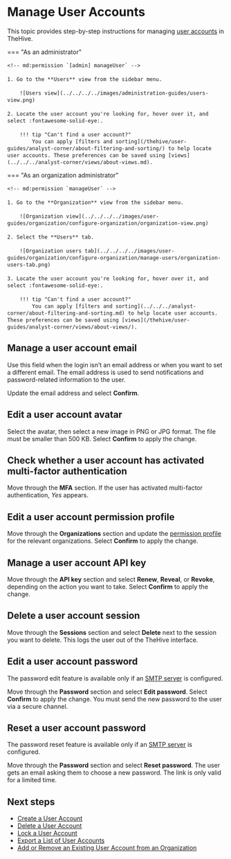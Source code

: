 # Manage User Accounts

This topic provides step-by-step instructions for managing [user accounts](about-user-accounts.md) in TheHive.

=== "As an administrator"

    <!-- md:permission `[admin] manageUser` -->

    1. Go to the **Users** view from the sidebar menu.

        ![Users view](../../../../images/administration-guides/users-view.png)

    2. Locate the user account you're looking for, hover over it, and select :fontawesome-solid-eye:.

        !!! tip "Can't find a user account?"
            You can apply [filters and sorting](/thehive/user-guides/analyst-corner/about-filtering-and-sorting/) to help locate user accounts. These preferences can be saved using [views](../../../analyst-corner/views/about-views.md).

=== "As an organization administrator"

    <!-- md:permission `manageUser` -->

    1. Go to the **Organization** view from the sidebar menu.

        ![Organization view](../../../../images/user-guides/organization/configure-organization/organization-view.png)

    2. Select the **Users** tab.

        ![Organization users tab](../../../../images/user-guides/organization/configure-organization/manage-users/organization-users-tab.png)

    3. Locate the user account you're looking for, hover over it, and select :fontawesome-solid-eye:.

        !!! tip "Can't find a user account?"
            You can apply [filters and sorting](../../../analyst-corner/about-filtering-and-sorting.md) to help locate user accounts. These preferences can be saved using [views](/thehive/user-guides/analyst-corner/views/about-views/).

## Manage a user account email

Use this field when the login isn’t an email address or when you want to set a different email. The email address is used to send notifications and password-related information to the user.

Update the email address and select **Confirm**.

## Edit a user account avatar

Select the avatar, then select a new image in PNG or JPG format. The file must be smaller than 500 KB. Select **Confirm** to apply the change.

## Check whether a user account has activated multi-factor authentication

Move through the **MFA** section. If the user has activated multi-factor authentication, *Yes* appears.

## Edit a user account permission profile

Move through the **Organizations** section and update the [permission profile](../../../../administration/profiles/about-profiles.md) for the relevant organizations. Select **Confirm** to apply the change.

## Manage a user account API key

Move through the **API key** section and select **Renew**, **Reveal**, or **Revoke**, depending on the action you want to take. Select **Confirm** to apply the change.

## Delete a user account session

Move through the **Sessions** section and select **Delete** next to the session you want to delete. This logs the user out of the TheHive interface.

## Edit a user account password

The password edit feature is available only if an [SMTP server](../../../../administration/smtp/configure-smtp-server.md) is configured.

Move through the **Password** section and select **Edit password**. Select **Confirm** to apply the change. You must send the new password to the user via a secure channel.

## Reset a user account password

The password reset feature is available only if an [SMTP server](../../../../administration/smtp/configure-smtp-server.md) is configured.

Move through the **Password** section and select **Reset password**. The user gets an email asking them to choose a new password. The link is only valid for a limited time.

<h2>Next steps</h2>

* [Create a User Account](create-a-user-account.md)
* [Delete a User Account](delete-a-user-account.md)
* [Lock a User Account](lock-a-user-account.md)
* [Export a List of User Accounts](export-list-user-accounts.md)
* [Add or Remove an Existing User Account from an Organization](../../../../administration/organizations/add-remove-an-existing-user-account-from-an-organization.md)